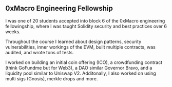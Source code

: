 ## 0xMacro Engineering Fellowship

I was one of 20 students accepted into block 6 of the 0xMacro engineering fellowingship, where I was taught Solidity security and best practices over 6 weeks.

Throughout the course I learned about design patterns, security vulnerabilities, inner workings of the EVM, built multiple contracts, was audited, and wrote tons of tests.

I worked on building an initial coin offering (ICO), a crowdfunding contract (think GoFundme but for Web3), a DAO similar Governor Bravo, and a liquidity pool similar to Uniswap V2. Additonally, I also worked on using multi sigs (Gnosis), merkle drops and more.